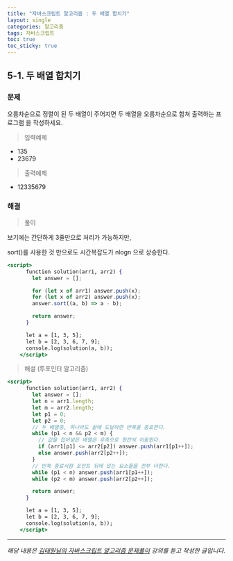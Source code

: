 ```yaml
---
title: "자바스크립트 알고리즘 : 두 배열 합치기"
layout: single
categories: 알고리즘
tags: 자바스크립트
toc: true
toc_sticky: true
---
```


## 5-1. 두 배열 합치기

### 문제

오름차순으로 정렬이 된 두 배열이 주어지면 두 배열을 오름차순으로 합쳐 출력하는 프로그램
을 작성하세요.

> 입력예제

- 135
- 23679

> 출력예제

- 12335679

### 해결

> 풀이

보기에는 간단하게 3줄만으로 처리가 가능하지만,

sort()를 사용한 것 만으로도 시간복잡도가 nlogn 으로 상승한다.

```jsx
<script>
      function solution(arr1, arr2) {
        let answer = [];

        for (let x of arr1) answer.push(x);
        for (let x of arr2) answer.push(x);
        answer.sort((a, b) => a - b);

        return answer;
      }

      let a = [1, 3, 5];
      let b = [2, 3, 6, 7, 9];
      console.log(solution(a, b));
    </script>
```

> 해설 (투포인터 알고리즘)

```jsx
<script>
      function solution(arr1, arr2) {
        let answer = [];
        let n = arr1.length;
        let m = arr2.length;
        let p1 = 0;
        let p2 = 0;
        // 두 배열중, 하나라도 끝에 도달하면 반복을 종료한다.
        while (p1 < n && p2 < m) {
          // 값을 집어넣은 배열은 우측으로 한칸씩 이동한다.
          if (arr1[p1] <= arr2[p2]) answer.push(arr1[p1++]);
          else answer.push(arr2[p2++]);
        }
        // 반복 종료시점 포인트 뒤에 있는 요소들을 전부 더한다.
        while (p1 < n) answer.push(arr1[p1++]);
        while (p2 < m) answer.push(arr2[p2++]);

        return answer;
      }

      let a = [1, 3, 5];
      let b = [2, 3, 6, 7, 9];
      console.log(solution(a, b));
    </script>
```

---

_해당 내용은 [김태원님의 자바스크립트 알고리즘 문제풀이](https://www.inflearn.com/course/%EC%9E%90%EB%B0%94%EC%8A%A4%ED%81%AC%EB%A6%BD%ED%8A%B8-%EC%95%8C%EA%B3%A0%EB%A6%AC%EC%A6%98-%EB%AC%B8%EC%A0%9C%ED%92%80%EC%9D%B4/dashboard) 강의를 듣고 작성한 글입니다._
